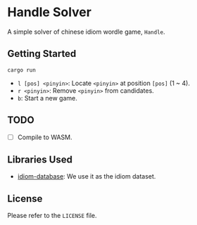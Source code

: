 # Handle Solver

A simple solver of chinese idiom wordle game, `Handle`.

## Getting Started

```
cargo run
```

- `l [pos] <pinyin>`: Locate `<pinyin>` at position `[pos]` (1 ~ 4).
- `r <pinyin>`: Remove `<pinyin>` from candidates.
- `b`: Start a new game.

## TODO

- [ ] Compile to WASM.

## Libraries Used

- [idiom-database](https://github.com/crazywhalecc/idiom-database): We use it as the idiom dataset.

## License

Please refer to the `LICENSE` file.